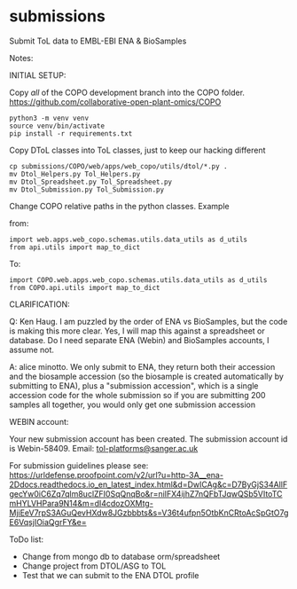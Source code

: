 # submissions

Submit ToL data to EMBL-EBI ENA & BioSamples


Notes:

INITIAL SETUP:

Copy *all* of the COPO development branch into the COPO folder. https://github.com/collaborative-open-plant-omics/COPO 

    python3 -m venv venv
    source venv/bin/activate
    pip install -r requirements.txt 

Copy DToL classes into ToL classes, just to keep our hacking different

    cp submissions/COPO/web/apps/web_copo/utils/dtol/*.py .
    mv Dtol_Helpers.py Tol_Helpers.py
    mv Dtol_Spreadsheet.py Tol_Spreadsheet.py
    mv Dtol_Submission.py Tol_Submission.py


Change COPO relative paths in the python classes. Example

from:

    import web.apps.web_copo.schemas.utils.data_utils as d_utils
    from api.utils import map_to_dict

To:

    import COPO.web.apps.web_copo.schemas.utils.data_utils as d_utils
    from COPO.api.utils import map_to_dict


CLARIFICATION:

Q: Ken Haug. I am puzzled by the order of ENA vs BioSamples, but the code is making this more clear. Yes, I will map this against a spreadsheet or database.  Do I need separate ENA (Webin) and BioSamples accounts, I assume not.

A: alice minotto. We only submit to ENA, they return both their accession and the biosample accession (so the biosample is created automatically by submitting to ENA), plus a "submission accession", which is a single accession code for the whole submission so if you are submitting 200 samples all together, you would only get one submission accession


WEBIN account:

Your new submission account has been created. The submission account id is Webin-58409. 
Email: tol-platforms@sanger.ac.uk

For submission guidelines please see: https://urldefense.proofpoint.com/v2/url?u=http-3A__ena-2Ddocs.readthedocs.io_en_latest_index.html&d=DwICAg&c=D7ByGjS34AllFgecYw0iC6Zq7qlm8uclZFI0SqQnqBo&r=niIFX4ijhZ7nQFbTJqwQSb5VItoTCmHYLVHPara9N14&m=dI4cdozOXMtg-MjiEeV7rpS3AGuQevHXdw8JGzbbbts&s=V36t4ufpn5OtbKnCRtoAcSpGtO7gE6VqsjIOiaQgrFY&e= 



ToDo list:
- Change from mongo db to database orm/spreadsheet
- Change project from DTOL/ASG to TOL
- Test that we can submit to the ENA DTOL profile
